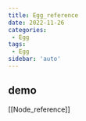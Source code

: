 ```yaml
---
title: Egg_reference
date: 2022-11-26
categories:
 - Egg
tags:
 - Egg
sidebar: 'auto'
---
```


## demo









[[Node_reference]]


